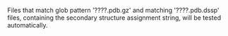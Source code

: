 Files that match glob pattern '????.pdb.gz' and matching '????.pdb.dssp' files, containing the secondary structure assignment string, will be tested automatically.
